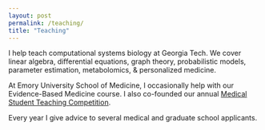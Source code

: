 ```yaml
---
layout: post
permalink: /teaching/
title: "Teaching"
---
```


I help teach computational systems biology at Georgia Tech. We cover linear algebra, differential equations, graph theory, probabilistic models, parameter estimation, metabolomics, & personalized medicine.

At Emory University School of Medicine, I occasionally help with our Evidence-Based Medicine course. I also co-founded our annual [Medical Student Teaching Competition](http://emorymstc.com).

Every year I give advice to several medical and graduate school applicants.
